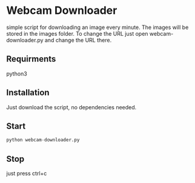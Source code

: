 # Webcam Downloader

simple script for downloading an image every minute.
The images will be stored in the images folder.
To change the URL just open webcam-downloader.py and change the URL there.

## Requirments

python3

## Installation
Just download the script, no dependencies needed.

## Start

```py
python webcam-downloader.py
```

## Stop

just press ctrl+c
